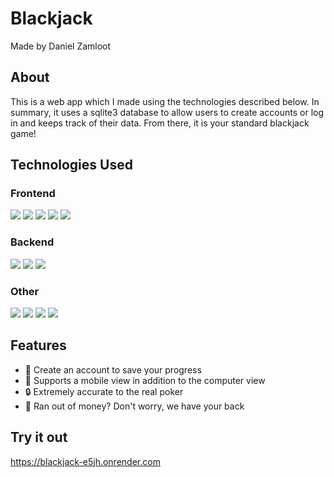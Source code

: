 # Blackjack
Made by Daniel Zamloot

## About
This is a web app which I made using the technologies described below. In summary, it uses a sqlite3 database to allow users to create accounts or log in and keeps track of their data. From there, it is your standard blackjack game!

## Technologies Used

### Frontend
![](https://img.shields.io/badge/JavaScript-323330?style=for-the-badge&logo=javascript&logoColor=F7DF1E)
![](https://img.shields.io/badge/HTML5-E34F26?style=for-the-badge&logo=html5&logoColor=white)
![](https://img.shields.io/badge/CSS3-1572B6?style=for-the-badge&logo=css3&logoColor=white)
![](https://img.shields.io/badge/Bootstrap-563D7C?style=for-the-badge&logo=bootstrap&logoColor=white)
![](https://img.shields.io/badge/jQuery-0769AD?style=for-the-badge&logo=jquery&logoColor=white)

### Backend
![](https://img.shields.io/badge/Node%20js-339933?style=for-the-badge&logo=nodedotjs&logoColor=white)
![](https://img.shields.io/badge/Express%20js-000000?style=for-the-badge&logo=express&logoColor=white)
![](https://img.shields.io/badge/SQLite-07405E?style=for-the-badge&logo=sqlite&logoColor=white)

### Other
![](https://img.shields.io/badge/Render-46E3B7?style=for-the-badge&logo=render&logoColor=white)
![](https://img.shields.io/badge/Visual_Studio_Code-0078D4?style=for-the-badge&logo=visual%20studio%20code&logoColor=white)
![](https://img.shields.io/badge/GitHub-100000?style=for-the-badge&logo=github&logoColor=white)
![](https://img.shields.io/badge/GIT-E44C30?style=for-the-badge&logo=git&logoColor=white)

## Features
* 💾 Create an account to save your progress
* 📲 Supports a mobile view in addition to the computer view
* 🔒 Extremely accurate to the real poker
* 🎲 Ran out of money? Don't worry, we have your back

## Try it out
https://blackjack-e5jh.onrender.com
